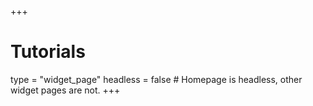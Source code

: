 +++
# Tutorials
type = "widget_page"
headless = false # Homepage is headless, other widget pages are not.
+++